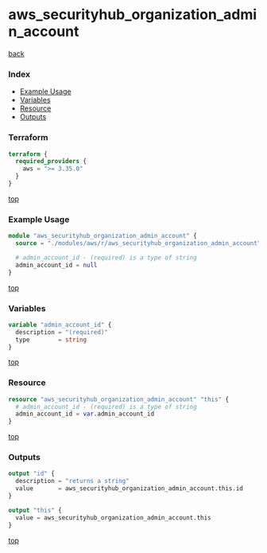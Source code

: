 # aws_securityhub_organization_admin_account

[back](../aws.md)

### Index

- [Example Usage](#example-usage)
- [Variables](#variables)
- [Resource](#resource)
- [Outputs](#outputs)

### Terraform

```terraform
terraform {
  required_providers {
    aws = ">= 3.35.0"
  }
}
```

[top](#index)

### Example Usage

```terraform
module "aws_securityhub_organization_admin_account" {
  source = "./modules/aws/r/aws_securityhub_organization_admin_account"

  # admin_account_id - (required) is a type of string
  admin_account_id = null
}
```

[top](#index)

### Variables

```terraform
variable "admin_account_id" {
  description = "(required)"
  type        = string
}
```

[top](#index)

### Resource

```terraform
resource "aws_securityhub_organization_admin_account" "this" {
  # admin_account_id - (required) is a type of string
  admin_account_id = var.admin_account_id
}
```

[top](#index)

### Outputs

```terraform
output "id" {
  description = "returns a string"
  value       = aws_securityhub_organization_admin_account.this.id
}

output "this" {
  value = aws_securityhub_organization_admin_account.this
}
```

[top](#index)